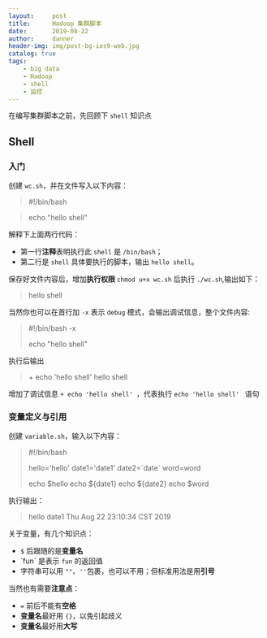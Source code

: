 ```yaml
---
layout:     post
title:      Hadoop 集群脚本
date:       2019-08-22
author:     danner
header-img: img/post-bg-ios9-web.jpg
catalog: true
tags:
    - big data
    - Hadoop
    - shell
    - 监控
---
```


在编写集群脚本之前，先回顾下 `shell` 知识点

## Shell

### 入门

创建 `wc.sh`，并在文件写入以下内容：

> \#!/bin/bash

> echo "hello shell"

解释下上面两行代码：

- 第一行**注释**表明执行此 `shell` 是 `/bin/bash`；
- 第二行是 `shell` 具体要执行的脚本，输出 `hello shell`。

保存好文件内容后，增加**执行权限** `chmod u+x wc.sh` 后执行 `./wc.sh`,输出如下：
> hello shell

当然你也可以在首行加 `-x` 表示 `debug` 模式，会输出调试信息，整个文件内容:

> \#!/bin/bash -x
> 
> echo "hello shell"

执行后输出

> \+ echo 'hello shell' 
> hello shell

增加了调试信息 `+ echo 'hello shell' `，代表执行 `echo 'hello shell' ` 语句


### 变量定义与引用

创建 `variable.sh`，输入以下内容：

> \#!/bin/bash 
>
> hello='hello'
> date1='date1'
> date2=\`date\`
> word=word
> 
>echo $hello
>echo ${date1}
>echo ${date2}
>echo $word

执行输出：

> hello
> date1
> Thu Aug 22 23:10:34 CST 2019

关于变量，有几个知识点：

- `$` 后跟随的是**变量名**
- \`fun\` 是表示 `fun` 的返回值
- 字符串可以用 `""`、`''`包裹，也可以不用；但标准用法是用**引号**

当然也有需要**注意点**：

- `=` 前后不能有**空格**
- **变量名**最好用 `{}`，以免引起歧义
- **变量名**最好用**大写**